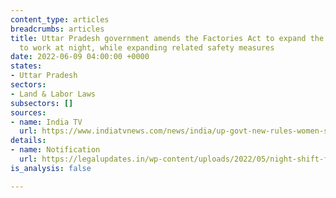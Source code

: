 ```yaml
---
content_type: articles
breadcrumbs: articles
title: Uttar Pradesh government amends the Factories Act to expand the rights of women
  to work at night, while expanding related safety measures
date: 2022-06-09 04:00:00 +0000
states:
- Uttar Pradesh
sectors:
- Land & Labor Laws
subsectors: []
sources:
- name: India TV
  url: https://www.indiatvnews.com/news/india/up-govt-new-rules-women-safety-no-duty-from-7pm-to-6am-without-consent-supervision-must-if-working-2022-05-28-780109
details:
- name: Notification
  url: https://legalupdates.in/wp-content/uploads/2022/05/night-shift-for-women-workers-in-uttar-pradesh-under-the-factories-act-1948.pdf
is_analysis: false

---
```

